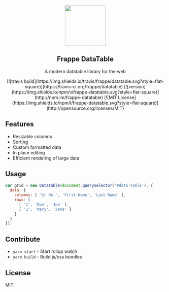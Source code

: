 <div align="center">
    <img src="https://github.com/frappe/design/blob/master/logos/data-table-logo.svg" height="128">
    <h2>Frappe DataTable</h2>
    <p align="center">
    <p>
    A modern datatable library for the web
    </p>

</div>
<p align="center">
[![travis build](https://img.shields.io/travis/frappe/datatable.svg?style=flat-square)](https://travis-ci.org/frappe/datatable)
[![version](https://img.shields.io/npm/v/frappe-datatable.svg?style=flat-square)](http://npm.im/frappe-datatable)
[![MIT License](https://img.shields.io/npm/l/frappe-datatable.svg?style=flat-square)](http://opensource.org/licenses/MIT)
</p>

## Features

* Resizable columns
* Sorting
* Custom formatted data
* In place editing
* Efficient rendering of large data

## Usage

```js
var grid = new DataTable(document.querySelector('#data-table'), {
  data: {
    columns: [ 'Sr No.', 'First Name', 'Last Name' ],
    rows: [
      [ '1', 'Don', 'Joe' ],
      [ '2', 'Mary', 'Jane' ]
    ]
  }
});
```

## Contribute

* `yarn start` - Start rollup watch
* `yarn build` - Build js/css bundles

## License

MIT
